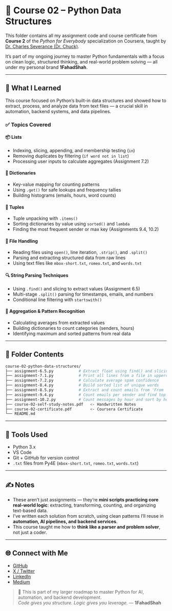 # 🚀 Course 02 – Python Data Structures

This folder contains all my assignment code and course certificate from **Course 2** of the *Python for Everybody* specialization on Coursera, taught by [Dr. Charles Severance (Dr. Chuck)](https://www.py4e.com/).

It’s part of my ongoing journey to master Python fundamentals with a focus on clean logic, structured thinking, and real-world problem solving — all under my personal brand **1FahadShah**.

---

## 🧠 What I Learned

This course focused on Python’s built-in data structures and showed how to extract, process, and analyze data from text files — a crucial skill in automation, backend systems, and data pipelines.

### ✅ Topics Covered

#### 📦 Lists
- Indexing, slicing, appending, and membership testing (`in`)
- Removing duplicates by filtering (`if word not in list`)
- Processing user inputs to calculate aggregates (Assignment 7.2)

#### 🧠 Dictionaries
- Key-value mapping for counting patterns
- Using `.get()` for safe lookups and frequency tallies
- Building histograms (emails, hours, word counts)

#### 🔗 Tuples
- Tuple unpacking with `.items()`
- Sorting dictionaries by value using `sorted()` and `lambda`
- Finding the most frequent sender or max key (Assignments 9.4, 10.2)

#### 📂 File Handling
- Reading files using `open()`, line iteration, `.strip()`, and `.split()`
- Parsing and extracting structured data from raw lines
- Using text files like `mbox-short.txt`, `romeo.txt`, and `words.txt`

#### 🔍 String Parsing Techniques
- Using `.find()` and slicing to extract values (Assignment 6.5)
- Multi-stage `.split()` parsing for timestamps, emails, and numbers
- Conditional line filtering with `startswith()`

#### 🧮 Aggregation & Pattern Recognition
- Calculating averages from extracted values
- Building dictionaries to count categories (senders, hours)
- Identifying maximum and sorted patterns from real data

---

## 📁 Folder Contents
```bash
course-02-python-data-structures/
├── assignment-6.5.py           # Extract float using find() and slicing
├── assignment-7.1.py           # Print all lines from a file in uppercase
├── assignment-7.2.py           # Calculate average spam confidence
├── assignment-8.4.py           # Build sorted list of unique words
├── assignment-8.5.py           # Extract and count emails from 'From ' lines
├── assignment-9.4.py           # Count emails per sender and find top sender
├── assignment-10.2.py          # Count messages by hour and sort by hour
├── course-02-self-study-notes.pdf   <- Handwritten Notes
├── course-02-certificate.pdf        <- Coursera Certificate
└── README.md
```
---

## 🧰 Tools Used

- Python 3.x  
- VS Code  
- Git + GitHub for version control  
- `.txt` files from Py4E (`mbox-short.txt`, `romeo.txt`, `words.txt`)

---

## ✍️ Notes

- These aren’t just assignments — they’re **mini scripts practicing core real-world logic**: extracting, transforming, counting, and organizing text-based data.
- I’ve written each solution from scratch, using clean patterns I’ll reuse in **automation, AI pipelines, and backend services**.
- This course taught me how to **think like a parser and problem solver**, not just a coder.

---

## 🌐 Connect with Me

- [GitHub](https://github.com/1fahadshah)  
- [X / Twitter](https://twitter.com/1fahadshah)  
- [LinkedIn](https://linkedin.com/in/1fahadshah)  
- [Medium](https://medium.com/@1fahadshah)

> 📌 This is part of my larger roadmap to master Python for AI, automation, and backend development.  
*Code gives you structure. Logic gives you leverage.* — **1FahadShah**
